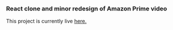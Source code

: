 ### React clone and minor redesign of Amazon Prime video
This project is currently live [here.](https://prime-video-clone2.netlify.app)
